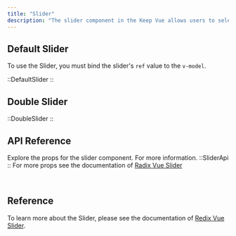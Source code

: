 ```yaml
---
title: "Slider"
description: "The slider component in the Keep Vue allows users to select a value within a specified range. With customizable options for the control handle type, scale display, label, and tooltip, you can create versatile sliders that fit your design needs."
---
```


## Default Slider

To use the Slider, you must bind the slider's `ref` value to the `v-model`.

::DefaultSlider
::

## Double Slider

::DoubleSlider
::

## API Reference

Explore the props for the slider component. For more information.
::SliderApi
::
For more props see the documentation of [Radix Vue Slider](https://www.radix-vue.com/components/slider.html#api-reference)

<br>

## Reference

To learn more about the Slider, please see the documentation of [Redix Vue Slider](https://www.radix-vue.com/components/slider.html).

